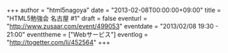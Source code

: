 +++
author = "html5nagoya"
date = "2013-02-08T00:00:00+09:00"
title = "HTML5勉強会 名古屋 #1"
draft = false
eventurl = "http://www.zusaar.com/event/499053"
eventdate = "2013/02/08 19:30 - 21:00"
eventtheme = ["Webサービス"]
eventlog = "http://togetter.com/li/452564"
+++
